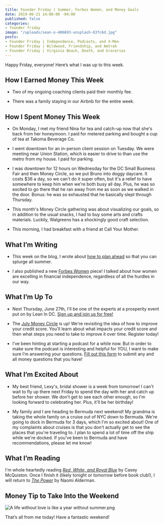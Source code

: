 ```yaml
---
title: Founder Friday | Summer, Forbes Women, and Money Goals
date: 2019-06-21 14:00:00 -04:00
published: false
categories:
- founder friday
image: "/uploads/sean-o-406693-unsplash-63fc6d.jpg"
posts:
- Founder Friday | Independence, Podcasts, and X-Men
- Founder Friday | Wildwood, Friendship, and Amtrak
- Founder Friday | Virginia Beach, Death, and Groceries
---
```


Happy Friday, everyone! Here’s what I was up to this week.

## How I Earned Money This Week

* Two of my ongoing coaching clients paid their monthly fee.

* There was a family staying in our Airbnb for the entire week.

## **How I Spent Money This Week**

* On Monday, I met my friend Nina for tea and catch-up now that she's back from her honeymoon. I paid for metered parking and bought a cup of tea at Takoma Beverage Co. 

* I went downtown for an in-person client session on Tuesday. We were meeting near Union Station, which is easier to drive to than use the metro from my house. I paid for parking.

* I was downtown for 12 hours on Wednesday for the DC Small Business Fair and then Money Circle, so we put Bruno into doggy daycare. It costs $36 a day, so we can't do it super often, but it's a relief to have somewhere to keep him when we're both busy all day. Plus, he was so excited to go there that he ran away from me as soon as we walked in the door. Bonus: he was so exhausted that he basically slept through Thursday.

* This month's Money Circle gathering was about visualizing our goals, so in addition to the usual snacks, I had to buy some arts and crafts materials. Luckily, Walgreens has a shockingly good craft selection.

* This morning, I had breakfast with a friend at Call Your Mother. 

## **What I’m Writing**

* This week on the blog, I wrote about [how to plan ahead](https://www.maggiegermano.com/blog/how-to-plan-ahead-so-you-can-splurge-all-summer/) so that you can splurge all summer.

* I also published a new [Forbes Women](https://www.forbes.com/sites/maggiegermano/2019/06/17/despite-having-less-support-women-outpace-men-in-financial-independence/#6a2061369462) piece! I talked about how women are excelling in financial independence, regardless of all the hurdles in our way.

## **What I’m Up To**

* Next Thursday, June 27th, I'll be one of the experts at a prosperity event put on by Lean In DC. [Sign up and join us for free!](https://www.eventbrite.com/e/lean-in-dc-presents-passport-to-prosperity-women-and-personal-finance-tickets-62186393176?fbclid=IwAR2vOVaXEtUtZ4yU9d6g3xXxlzXDGAMC14gekfF3wE9ProznQis-U7wPtEs)

* The [July Money Circle](https://www.eventbrite.com/e/money-circle-improving-your-credit-score-tickets-63873388023) is up! We're revisiting the idea of how to improve your credit score. You'll learn about what impacts your credit score and then what steps you need to take to improve it over time. Register today!

* I’ve been hinting at starting a podcast for a while now. But in order to make sure the podcast is interesting and helpful for YOU, I want to make sure I’m answering your questions. [Fill out this form](https://docs.google.com/forms/d/e/1FAIpQLSf75z5itnYO-XOLStoqY5FXwuf8YI37ye5OD21Wv7tBGAqIVQ/viewform?usp=sf_link) to submit any and all money questions that you have!

## **What I’m Excited About**

* My best friend, Lexy's, bridal shower is a week from tomorrow! I can't wait to fly up there next Friday to spend the day with her and catch up before her shower. We don't get to see each other enough, so I'm looking forward to celebrating her. Plus, it'll be her birthday!

* My family and I are heading to Bermuda next weekend! My grandma is taking the whole family on a cruise out of NYC down to Bermuda. We're going to dock in Bermuda for 3 days, which I'm so excited about! One of my complaints about cruises is that you don't actually get to see the places that you're traveling to. I plan to spend a lot of time off the ship while we're docked. If you've been to Bermuda and have recommendations, please let me know!

## **What I’m Reading**

I'm whole heartedly reading *[Red, White, and Royal Blue](https://www.goodreads.com/book/show/41150487-red-white-royal-blue)* by Casey McQuiston. Once I finish it (likely tonight or tomorrow before book club!), I will return to *[The Power](https://www.goodreads.com/book/show/29751398-the-power)* by Naomi Alderman. 

## **Money Tip to Take Into the Weekend**

![A life without love is like a year without summer.png](/uploads/A%20life%20without%20love%20is%20like%20a%20year%20without%20summer.png)

That’s all from me today! Have a fantastic weekend!
